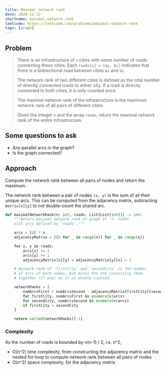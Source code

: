 ```yaml
---
title: Maximal network rank
date: 2020-11-12
shortname: maximal_network_rank
leetcode: https://leetcode.com/problems/maximal-network-rank
tags: [graph]
---
```


## Problem

> There is an infrastructure of `n` cities with some number of roads connecting these cities.
> Each `roads[i] = [ai, bi]` indicates that there is a bidirectional road between cities `ai` and `bi`.
> 
> The network rank of two different cities is defined as the total number of directly connected roads to either city.
> If a road is directly connected to both cities, it is only counted once.
> 
> The maximal network rank of the infrastructure is the maximum network rank of all pairs of different cities.
> 
> Given the integer `n` and the array `roads`, return the maximal network rank of the entire infrastructure.

## Some questions to ask

* Any parallel arcs in the graph?
* Is the graph connected?

## Approach

Compute the network rank between all pairs of nodes and return the maximum.

The network rank between a pair of nodes `(x, y)` is the sum of all their unique arcs.
This can be computed from the adjacency matrix, subtracting `matrix[x][y]` to
not double-count the shared arc.

```python
def maximalNetworkRank(n: int, roads: List[List[int]]) -> int:
    """Return maximal network rank of graph of 'n' nodes
    with arcs defined by 'roads'."""

    arcs = [0] * n
    adjacencyMatrix = [[0 for _ in range(n)] for _ in range(n)]

    for x, y in roads:
        arcs[x] += 1
        arcs[y] += 1
        adjacencyMatrix[x][y] = adjacencyMatrix[y][x] = 1

    # Network rank of `firstCity` and `secondCity` is the number
    # of arcs of both nodes, but minus the one connecting them
    # together (if any) as it is double counted.

    networkRanks = [
        numArcsFirst + numArcsSecond - adjacencyMatrix[firstCity][secondCity]
        for firstCity, numArcsFirst in enumerate(arcs)
        for secondCity, numArcsSecond in enumerate(arcs)
        if firstCity < secondCity
    ]

    return sorted(networkRanks)[-1]
```

### Complexity
As the number of roads is bounded by n(n-1) / 2, i.e. n^2, 

* O(n^2) time complexity, from constructing the adjacency matrix and the nested for-loop
  to compute network rank between all pairs of nodes
* O(n^2) space complexity, for the adjacency matrix
